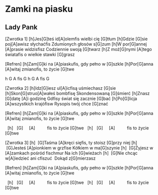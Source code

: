 # Zamki na piasku
## Lady Pank


[Zwrotka 1]
[h]Jes[G]teś id[A]olemfis wielbi cię [G]tłum
[h]Gdzie [G]sie poj[A]awisz słychaćfis Zdumionych głosów s[G]zum
[h]W por[G]annej [A]prasie widzisfisz Codziennie swoją [G]twarz
[h]Z moż[G]nymi [A]tego światafis o wielkie stawki [G]grasz


[Refren]
[h]Zam[G]ki na [A]piaskufis, gdy pełno w [G]szkle
[h]Por[G]anna [A]witaj zmianofis, to życie [G]twe

h G A fis G
h G A fis G


[Zwrotka 2]
[h]Idz[G]iesz ul[A]icfisą uśmiechasz [G]sie
[h]Skon[G]struo[A]wałeś bombfisę Skondensowaną [G]śmierć
[h]Znasz [G]datę [A]i godzinę Gdfisy świat się zacznie [G]bać
[h]Po[G]licja [A]wszystkich krajófisw Rysopis twój chce [G]znać


[Refren]
[h]Zam[G]ki na [A]piaskufis, gdy pełno w [G]szkle
[h]Por[G]anna [A]witaj zmianofis, to życie [G]twe

  [h]   [G]     [A]          fis  to życie [G]twe
  [h]   [G]     [A]          fis  to życie [G]twe


[Zwrotka 3]
[h]  [G]Taśma [A]kręci sięfis, ty stoisz [G]przy niej
[h]  [G]Jesteś [A]pionkiem w grzfise Kółkiem w ma[G]szynie
[h]  [G]Żyjesz w [A]zamkach pośród fischmur Na ich [G]wieżach
[h]  [G]Nie chcąc w[A]iedzieć ani cfiszuć  Dokąd z[G]mierzasz


[Refren]
[h]Zam[G]ki na [A]piaskufis, gdy pełno w [G]szkle
[h]Por[G]anna [A]witaj zmianofis, to życie [G]twe

  [h]   [G]     [A]          fis  to życie [G]twe
  [h]   [G]     [A]          fis  to życie [G]twe

